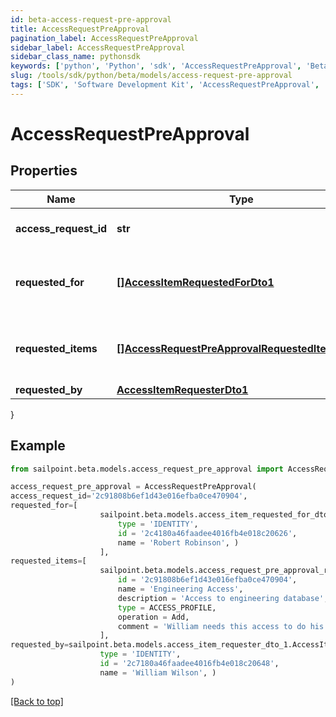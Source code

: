 ```yaml
---
id: beta-access-request-pre-approval
title: AccessRequestPreApproval
pagination_label: AccessRequestPreApproval
sidebar_label: AccessRequestPreApproval
sidebar_class_name: pythonsdk
keywords: ['python', 'Python', 'sdk', 'AccessRequestPreApproval', 'BetaAccessRequestPreApproval'] 
slug: /tools/sdk/python/beta/models/access-request-pre-approval
tags: ['SDK', 'Software Development Kit', 'AccessRequestPreApproval', 'BetaAccessRequestPreApproval']
---
```


# AccessRequestPreApproval


## Properties

Name | Type | Description | Notes
------------ | ------------- | ------------- | -------------
**access_request_id** | **str** | Access request's unique ID. | [required]
**requested_for** | [**[]AccessItemRequestedForDto1**](access-item-requested-for-dto1) | Identities whom access was requested for. | [required]
**requested_items** | [**[]AccessRequestPreApprovalRequestedItemsInner**](access-request-pre-approval-requested-items-inner) | Details about each requested access item. | [required]
**requested_by** | [**AccessItemRequesterDto1**](access-item-requester-dto1) |  | [required]
}

## Example

```python
from sailpoint.beta.models.access_request_pre_approval import AccessRequestPreApproval

access_request_pre_approval = AccessRequestPreApproval(
access_request_id='2c91808b6ef1d43e016efba0ce470904',
requested_for=[
                    sailpoint.beta.models.access_item_requested_for_dto_1.AccessItemRequestedForDto_1(
                        type = 'IDENTITY', 
                        id = '2c4180a46faadee4016fb4e018c20626', 
                        name = 'Robert Robinson', )
                    ],
requested_items=[
                    sailpoint.beta.models.access_request_pre_approval_requested_items_inner.AccessRequestPreApproval_requestedItems_inner(
                        id = '2c91808b6ef1d43e016efba0ce470904', 
                        name = 'Engineering Access', 
                        description = 'Access to engineering database', 
                        type = ACCESS_PROFILE, 
                        operation = Add, 
                        comment = 'William needs this access to do his job.', )
                    ],
requested_by=sailpoint.beta.models.access_item_requester_dto_1.AccessItemRequesterDto_1(
                    type = 'IDENTITY', 
                    id = '2c7180a46faadee4016fb4e018c20648', 
                    name = 'William Wilson', )
)

```
[[Back to top]](#) 

